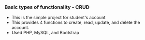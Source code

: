 ### Basic types of functionality - CRUD
- This is the simple project for student's account
- This provides 4 functions to create, read, update, and delete the account.
- Used PHP, MySQL, and Bootstrap
